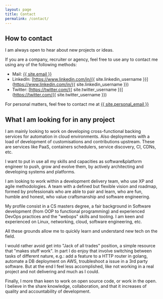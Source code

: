 ```yaml
---
layout: page
title: Contact
permalink: /contact/
---
```


How to contact
--------------

I am always open to hear about new projects or ideas.

If you are a company, recruiter  or agency, feel free to use any to contact
me using any of the following methods:

 - Mail: <a href="mailto:{{ site.email }}">{{ site.email }}</a>
 - LinkedIn: [https://www.linkedin.com/in/{{ site.linkedin_username }}](https://www.linkedin.com/in/{{ site.linkedin_username }})
 - Twitter:  [https://twitter.com/{{ site.twitter_username }}](https://twitter.com/{{ site.twitter_username }})

For personal matters, feel free to contact me at
<a href="mailto:{{ site.email }}">{{ site.personal_email }}</a>


What I am looking for in any project
------------------------------------

I am mainly looking to work on developing cross-functional backing services
for automation in cloud environments. Also deployments with a load of
development of customisations and contributions upstream.
These are services like PaaS, containers schedulers, service discovery, CI, CDNs, etc.

I want to put in use all my skills and capacities as software&platform
engineer to push, grow and evolve them, by actively architecting and
developing systems and platforms.

I am looking to work within a development delivery team, who use XP and agile
methodologies. A team with a defined but flexible vision and roadmap,
formed by professionals who are able to pair and learn, who are fun,
humble and honest, who value craftsmanship and software engineering.

My profile consist in a CS masters degree, a fair background in
Software development (from OOP to functional programming) and experienced
DevOps practices and the "webops" skills and tooling.
I am keen and experienced on Linux, networking, cloud, software engineering,
etc.

All these grounds allow me to quickly learn and understand new tech on the field.

I would rather avoid get into "Jack of all trades" position, a simple
resource that "makes stuff work". In part I do enjoy that
involve  switching between tasks of different nature, e.g.: add a feature to a
HTTP router in golang, automate a DB deployment on AWS,
troubleshoot a issue in a 3rd party software. But at the end I feel
less accomplished, like not working in a real project and
not delivering and much as I could.

Finally, I more than keen to work on open source code, or work in the open.
I believe in the share knowledge, collaboration, and that it increases of
quality and accountability of development.
